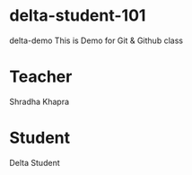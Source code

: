 # delta-student-101
delta-demo
This is Demo for Git &  Github class

# Teacher
Shradha Khapra

# Student
Delta Student